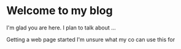 # Welcome to my blog

I'm glad you are here. I plan to talk about ...

Getting a web page started
I'm unsure what my co can use this for
